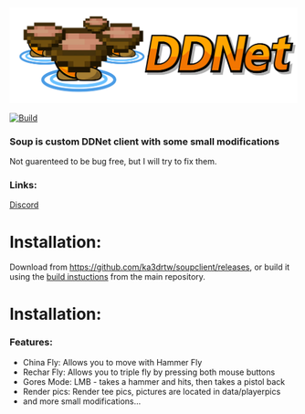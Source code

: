 [![DDraceNetwork](docs/assets/SoupClient_Logo_Horizontal.svg)](https://github.com/ka3drtw/soupclient) 

[![Build](https://github.com/sjrc6/TaterClient-ddnet/workflows/Build/badge.svg)](https://github.com/ddnet/ddnet?tab=readme-ov-file#building-on-windows-with-the-visual-studio-ide)

### Soup is custom DDNet client with some small modifications 
Not guarenteed to be bug free, but I will try to fix them.

### Links:
[Discord](https://dsc.gg/souptw)

# Installation:

Download from https://github.com/ka3drtw/soupclient/releases, or build it using the [build instuctions](https://github.com/ddnet/ddnet?tab=readme-ov-file#building-on-windows-with-the-visual-studio-ide) from the main repository. 

# Installation:
### Features:
- China Fly: Allows you to move with Hammer Fly
- Rechar Fly: Allows you to triple fly by pressing both mouse buttons
- Gores Mode: LMB - takes a hammer and hits, then takes a pistol back
- Render pics: Render tee pics, pictures are located in data/playerpics
- and more small modifications...
